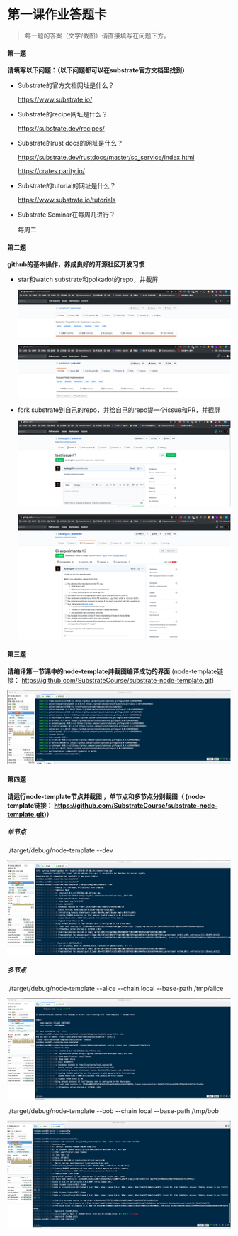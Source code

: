 # 第一课作业答题卡

> 每一题的答案（文字/截图）请直接填写在问题下方。

#### 第一题

**请填写以下问题：（以下问题都可以在substrate官方文档里找到）**

- Substrate的官方文档网址是什么？

  https://www.substrate.io/

- Substrate的recipe网址是什么？

  https://substrate.dev/recipes/

- Substrate的rust docs的网址是什么？

  https://substrate.dev/rustdocs/master/sc_service/index.html

  https://crates.parity.io/ 

- Substrate的tutorial的网址是什么？

  https://www.substrate.io/tutorials

- Substrate Seminar在每周几进行？

  每周二



#### 第二题

**github的基本操作，养成良好的开源社区开发习惯**

- star和watch substrate和polkadot的repo，并截屏

  

  ![image-20200531125500335](./images/image-20200531125500335.png)

  ![image-20200531125536090](./images/image-20200531125536090-0902524.png)



- fork substrate到自己的repo，并给自己的repo提一个issue和PR，并截屏

  ![image-20200531132840116](./images/image-20200531132840116.png)

  ![image-20200531133722178](./images/image-20200531133722178.png)

#### 第三题

**请编译第一节课中的node-template并截图编译成功的界面** (node-template链接： https://github.com/SubstrateCourse/substrate-node-template.git)

![image-20200531215012711](./images/image-20200531215012711.png)

#### 第四题

**请运行node-template节点并截图 ，单节点和多节点分别截图（ (node-template链接： https://github.com/SubstrateCourse/substrate-node-template.git)）**

##### 单节点

./target/debug/node-template --dev

![image-20200531215401192](./images/image-20200531215401192.png)



##### 多节点

./target/debug/node-template --alice --chain local --base-path /tmp/alice

![image-20200531220117887](./images/image-20200531220117887.png)

./target/debug/node-template --bob --chain local --base-path /tmp/bob

![image-20200531220237010](./images/image-20200531220237010.png)